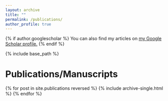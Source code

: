 ```yaml
---
layout: archive
title: ""
permalink: /publications/
author_profile: true
---
```


{% if author.googlescholar %}
  You can also find my articles on <u><a href="{{author.googlescholar}}">my Google Scholar profile</a>.</u>
{% endif %}

{% include base_path %}

<!-- TODO : Fix this properly with a separate section here for publications -->
# Publications/Manuscripts
<!-- *<sup><span style="font-size:4mm;">&dagger;</span></sup>Author names alphabetic* -->
{% for post in site.publications reversed %}
  {% include archive-single.html %}
{% endfor %}
